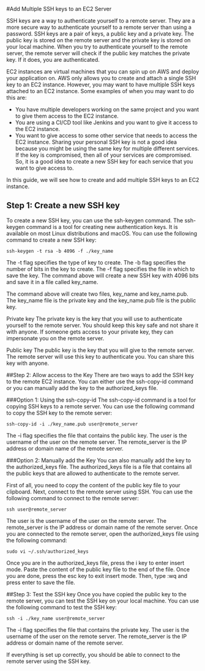 #Add Multiple SSH keys to an EC2 Server


SSH keys are a way to authenticate yourself to a remote server. They are a more secure way to authenticate yourself to a remote server than using a password. SSH keys are a pair of keys, a public key and a private key. The public key is stored on the remote server and the private key is stored on your local machine. When you try to authenticate yourself to the remote server, the remote server will check if the public key matches the private key. If it does, you are authenticated.

EC2 instances are virtual machines that you can spin up on AWS and deploy your application on. AWS only allows you to create and attach a single SSH key to an EC2 instance. However, you may want to have multiple SSH keys attached to an EC2 instance. Some examples of when you may want to do this are:

- You have multiple developers working on the same project and you want to give them access to the EC2 instance.
- You are using a CI/CD tool like Jenkins and you want to give it access to the EC2 instance.
- You want to give access to some other service that needs to access the EC2 instance.
Sharing your personal SSH key is not a good idea because you might be using the same key for multiple different services. If the key is compromised, then all of your services are compromised. So, it is a good idea to create a new SSH key for each service that you want to give access to.

In this guide, we will see how to create and add multiple SSH keys to an EC2 instance.

## Step 1: Create a new SSH key
To create a new SSH key, you can use the ssh-keygen command. The ssh-keygen command is a tool for creating new authentication keys. It is available on most Linux distributions and macOS. You can use the following command to create a new SSH key:

```ssh-keygen -t rsa -b 4096 -f ./key_name  ```

The -t flag specifies the type of key to create. The -b flag specifies the number of bits in the key to create. The -f flag specifies the file in which to save the key. The command above will create a new SSH key with 4096 bits and save it in a file called key_name.

The command above will create two files, key_name and key_name.pub. The key_name file is the private key and the key_name.pub file is the public key.

Private key
The private key is the key that you will use to authenticate yourself to the remote server. You should keep this key safe and not share it with anyone. If someone gets access to your private key, they can impersonate you on the remote server.

Public key
The public key is the key that you will give to the remote server. The remote server will use this key to authenticate you. You can share this key with anyone.

##Step 2: Allow access to the Key
There are two ways to add the SSH key to the remote EC2 instance. You can either use the ssh-copy-id command or you can manually add the key to the authorized_keys file.

###Option 1: Using the ssh-copy-id
The ssh-copy-id command is a tool for copying SSH keys to a remote server. You can use the following command to copy the SSH key to the remote server:

```ssh-copy-id -i ./key_name.pub user@remote_server``` 

The -i flag specifies the file that contains the public key. The user is the username of the user on the remote server. The remote_server is the IP address or domain name of the remote server.

###Option 2: Manually add the Key
You can also manually add the key to the authorized_keys file. The authorized_keys file is a file that contains all the public keys that are allowed to authenticate to the remote server.

First of all, you need to copy the content of the public key file to your clipboard. Next, connect to the remote server using SSH. You can use the following command to connect to the remote server:

```ssh user@remote_server```


The user is the username of the user on the remote server. The remote_server is the IP address or domain name of the remote server. Once you are connected to the remote server, open the authorized_keys file using the following command:

```sudo vi ~/.ssh/authorized_keys```

Once you are in the authorized_keys file, press the i key to enter insert mode. Paste the content of the public key file to the end of the file. Once you are done, press the esc key to exit insert mode. Then, type :wq and press enter to save the file.

##Step 3: Test the SSH key
Once you have copied the public key to the remote server, you can test the SSH key on your local machine. You can use the following command to test the SSH key:

```ssh -i ./key_name user@remote_server```

The -i flag specifies the file that contains the private key. The user is the username of the user on the remote server. The remote_server is the IP address or domain name of the remote server.

If everything is set up correctly, you should be able to connect to the remote server using the SSH key.

